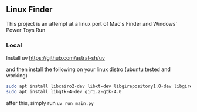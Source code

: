 ## Linux Finder

This project is an attempt at a linux port of Mac's Finder
and Windows' Power Toys Run

### Local

Install uv https://github.com/astral-sh/uv

and then install the following on your linux distro (ubuntu tested and working)

```bash
sudo apt install libcairo2-dev libxt-dev libgirepository1.0-dev libgirepository-2.0-dev
sudo apt install libgtk-4-dev gir1.2-gtk-4.0
```

after this, simply run `uv run main.py`